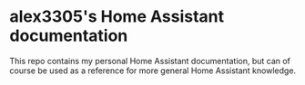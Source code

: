# alex3305's Home Assistant documentation

This repo contains my personal Home Assistant documentation, but can of course be used as a reference for more general Home Assistant knowledge.
